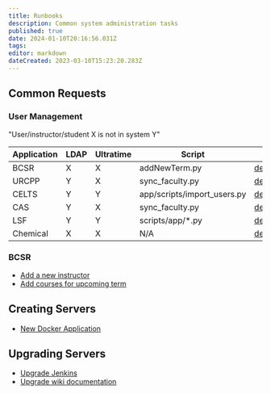 ```yaml
---
title: Runbooks
description: Common system administration tasks
published: true
date: 2024-01-10T20:16:56.031Z
tags: 
editor: markdown
dateCreated: 2023-03-10T15:23:20.283Z
---
```


## Common Requests

### User Management
"User/instructor/student X is not in system Y"


| Application | LDAP | Ultratime | Script                      |  |
|-------------|------|-----------|-----------------------------|---------|
| BCSR        | X    | X         | addNewTerm.py               | [details](/runbook/new-bcsr-user) 
| URCPP       | Y    | X         | sync_faculty.py             | [details](/runbook/new-urcpp-user)
| CELTS       | Y    | Y         | app/scripts/import_users.py | [details](/runbook/celts-users)
| CAS         | Y    | X         | sync_faculty.py             | [details](/runbook/new-cas-user)
| LSF         | Y    | Y         | scripts/app/\*.py           | [details](/runbook/lsf-users)
| Chemical    | X    | X         | N/A                         | [details](/runbook/new-bcsr-user)

### BCSR
- [Add a new instructor](/runbook/new-bcsr-user)
- [Add courses for upcoming term](/runbook/add-term)

## Creating Servers
* [New Docker Application](/runbook/new-docker-server)

## Upgrading Servers
* [Upgrade Jenkins](/runbook/upgrade-jenkins)
* [Upgrade wiki documentation](/runbook/upgrade-wiki)